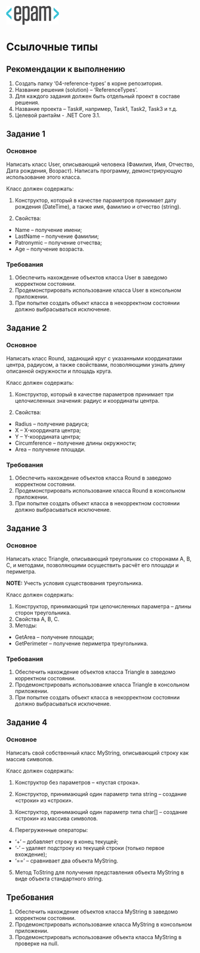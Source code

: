 ![Logo](https://github.com/Anton-Pronkin/net-courses-external/raw/master/HomeWork/media/epam_logo.png)

# Ссылочные типы

##  Рекомендации к выполнению

1.  Создать папку ‘04-reference-types’ в корне репозитория.
2.  Название решения (solution) – ‘ReferenceTypes’.
3.  Для каждого задания должен быть отдельный проект в составе решения.
4.  Название проекта – Task\#, например, Task1, Task2, Task3 и т.д.
5.  Целевой рантайм - .NET Core 3.1.

## Задание 1

### Основное

Написать класс User, описывающий человека (Фамилия, Имя, Отчество, Дата
рождения, Возраст). Написать программу, демонстрирующую использование
этого класса.

Класс должен содержать:

1.  Конструктор, который в качестве параметров принимает дату рождения (DateTime), а также имя, фамилию и отчество (string).

2.  Свойства:

-   Name – получение имени;
-   LastName – получение фамилии;
-   Patronymic – получение отчества;
-   Age – получение возраста.

### Требования

1.  Обеспечить нахождение объектов класса User в заведомо корректном состоянии.
2.  Продемонстрировать использование класса User в консольном приложении.
3.  При попытке создать объект класса в некорректном состоянии должно выбрасываться исключение.

## Задание 2

### Основное

Написать класс Round, задающий круг с указанными координатами центра,
радиусом, а также свойствами, позволяющими узнать длину описанной
окружности и площадь круга.

Класс должен содержать:

1.  Конструктор, который в качестве параметров принимает три целочисленных значения: радиус и координаты центра.

2.  Свойства:

-   Radius – получение радиуса;
-   X – X-координата центра;
-   Y – Y-координата центра;
-   Circumference – получение длины окружности;
-   Area – получение площади.

### Требования

1.  Обеспечить нахождение объектов класса Round в заведомо корректном состоянии.
2.  Продемонстрировать использование класса Round в консольном приложении.
3.  При попытке создать объект класса в некорректном состоянии должно выбрасываться исключение.

## Задание 3

### Основное

Написать класс Triangle, описывающий треугольник со сторонами A, B, C, и
методами, позволяющими осуществить расчёт его площади и периметра.

<strong>NOTE:</strong> Учесть условия существования треугольника.

Класс должен содержать:

1.  Конструктор, принимающий три целочисленных параметра – длины сторон треугольника.
2.  Свойства A, B, C.
3.  Методы:

-   GetArea – получение площади;
-   GetPerimeter – получение периметра треугольника.

### Требования

1.  Обеспечить нахождение объектов класса Triangle в заведомо корректном состоянии.
2.  Продемонстрировать использование класса Triangle в консольном приложении.
3.  При попытке создать объект класса в некорректном состоянии должно выбрасываться исключение.

## Задание 4

### Основное

Написать свой собственный класс MyString, описывающий строку как массив
символов.

Класс должен содержать:

1.  Конструктор без параметров – «пустая строка».
2.  Конструктор, принимающий один параметр типа string – создание «строки» из «строки».
3.  Конструктор, принимающий один параметр типа char\[\] – создание «строки» из массива символов.

4.  Перегруженные операторы:

-   ‘+’ – добавляет строку в конец текущей;
-   ‘-’ – удаляет подстроку из текущей строки (только первое вхождение);
-   ‘==’ – сравнивает два объекта MyString.

5.  Метод ToString для получения представления объекта MyString в виде объекта стандартного string.


## Требования

1.  Обеспечить нахождение объектов класса MyString в заведомо корректном состоянии.
2.  Продемонстрировать использование класса MyString в консольном приложении.
3.  Продемонстрировать использование объекта класса MyString в проверке на null.